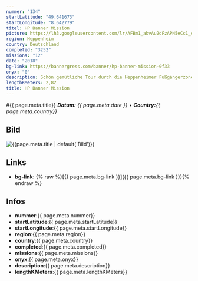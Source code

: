 ```yaml
---
nummer: "134"
startLatitude: "49.641673"
startLongitude: "8.642779"
titel: HP Banner Mission
picture: https://lh3.googleusercontent.com/lr/AFBm1_abvAu2dFzAPN5eCc1_q3VwM1EvN3Vru22U-T3P5YJRf1-Kyllio0g-rf8l1_BBiqskwRtLIJa6Pvito1yj73_wy8Y3HocEL9Nl88hCdPpfPxiTwvlzXAn7bwUFgkHdPZm87iCJ63qfLi5ri3tnPiR8lhGv4NNVZOr4IEAaHYQgleneep9NpH5nISwU5Ptyyyc6c0PRFDp2MEA2SH5eQBbFE_E7C_gzWmF6SoK3FF_lqGXgyl8UFhO8G-S6msUSgIrHl7Dz_O6G-ruJm5YdtihxwKkQHqTvYVn9EuConEvAfFgd0xX_2tek5SHFFayCIN_ZCdYzxjuJQ3rIjdZWvBYvRwoLHAHP0C-9TLUU_ompC4ryTWsuzudGs0_Ftp7Kd3EzNicS4fmJFRjCGS7L5kkjO1rKtUSj9mkLyGivMXlu8QiA6L1K9LWyb02Mr56kQNhD_otYUwEZvweYOy_gAPWcYZyk8xE9L84qoZfWd6vT5eYd-BWi-6-vJmbJPFX6fLUaqr4_A3-fvzxRoalqb4WuB3AJABu6RFPx03HROxHbeY5X-INu63yntSX8QNKg8ZFYW2mR7FKQO2oOpbKVsZ-ayOiggP_R_xzhQXbS1S9NNGp6ihvwYZaRyQuvHVWSKNaMWwxu1RuDhuLh3yJEvU4CkIuX9EDrO8GGSaM7GxQFKn-9cAOVRs9Ats2rM2lJLljbrvjCXYr9m4wCsyOaEx0sibH-UorL4E80Bw2Kr5kCqBuPDfDzBPLzmrmFPS1EQM3MSLYCIT402-ijjgNifmnoTFULAllGsqnWMJxLKbqddYxs10fN1xL7cLoIybpUptd7Jzcd2z5lGqat-DTUB1UtaKeCzLrkGim7
region: Heppenheim
country: Deutschland
completed: "3252"
missions: "12"
date: "2018"
bg-link: https://bannergress.com/banner/hp-banner-mission-0f33
onyx: "0"
description: Schön gemütliche Tour durch die Heppenheimer Fußgängerzone und Altstadt. Bei richtiger Reihenfolge ergibt sich ein Bild von Marco Mayer. Start und Ende nah am Graben, wo auch geparkt werden kann.
lengthKMeters: 2,82
title: HP Banner Mission
---
```


#{{ page.meta.title}}
_**Datum:** {{ page.meta.date }} • **Country:**{{ page.meta.country}}_

## Bild
![{{page.meta.title | default('Bild')}}]({{page.meta.picture}})

## Links
- **bg-link**: {% raw %}[{{ page.meta.bg-link }}]({{ page.meta.bg-link }}){% endraw %}

## Infos
- **nummer**:{{ page.meta.nummer}}
- **startLatitude**:{{ page.meta.startLatitude}}
- **startLongitude**:{{ page.meta.startLongitude}}
- **region**:{{ page.meta.region}}
- **country**:{{ page.meta.country}}
- **completed**:{{ page.meta.completed}}
- **missions**:{{ page.meta.missions}}
- **onyx**:{{ page.meta.onyx}}
- **description**:{{ page.meta.description}}
- **lengthKMeters**:{{ page.meta.lengthKMeters}}


